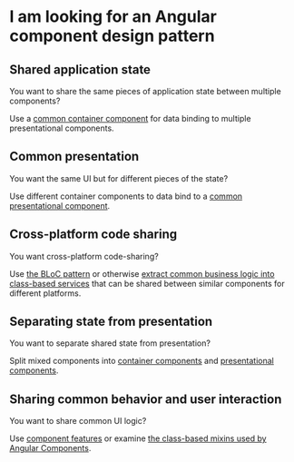 # I am looking for an Angular component design pattern

## Shared application state

You want to share the same pieces of application state between multiple
components?

Use a [common container component](../design-patterns/common-container-component)
for data binding to multiple presentational components.

## Common presentation

You want the same UI but for different pieces of the state?

Use different container components to data bind to a
[common presentational component](../design-patterns/common-presentational-component).

## Cross-platform code sharing

You want cross-platform code-sharing?

Use [the BLoC pattern](../design-patterns/the-bloc-pattern) or otherwise
[extract common business logic into class-based services](../design-patterns/extract-common-business-logic-into-class-based-services)
that can be shared between similar components for different platforms.

## Separating state from presentation

You want to separate shared state from presentation?

Split mixed components into [container components](../design-patterns/container-components)
and [presentational components](../design-patterns/presentational-components).

## Sharing common behavior and user interaction

You want to share common UI logic?

Use [component features](../fundamentals/component-features) or examine
[the class-based mixins used by Angular Components](../frameworks-and-libraries/angular-components-mixins).

